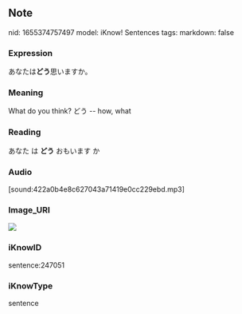 ## Note
nid: 1655374757497
model: iKnow! Sentences
tags: 
markdown: false

### Expression
あなたは<b>どう</b>思いますか。

### Meaning
What do you think?
どう -- how, what

### Reading
あなた は <b>どう</b> おもいます か

### Audio
[sound:422a0b4e8c627043a71419e0cc229ebd.mp3]

### Image_URI
<img src="e320e5df44616c58438f09abf17de07b.jpg">

### iKnowID
sentence:247051

### iKnowType
sentence
